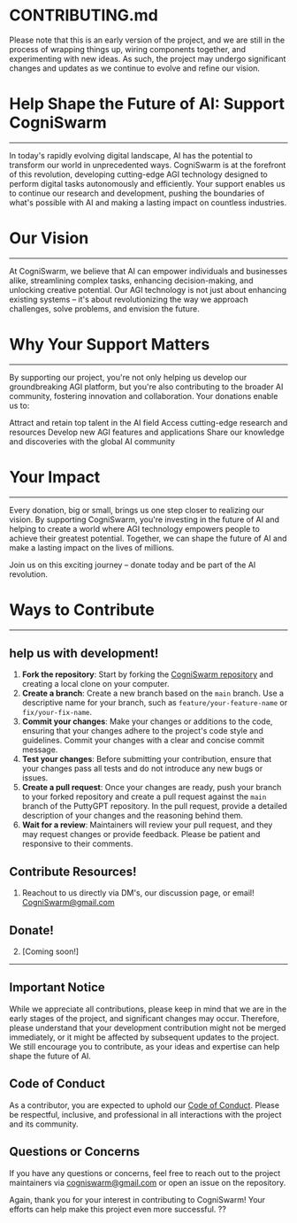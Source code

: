 CONTRIBUTING.md
===============

Please note that this is an early version of the project, and we are still in the process of wrapping things up, wiring components together, and experimenting with new ideas. As such, the project may undergo significant changes and updates as we continue to evolve and refine our vision.


# Help Shape the Future of AI: Support CogniSwarm
------------------------------------------------
In today's rapidly evolving digital landscape, AI has the potential to transform our world in unprecedented ways. CogniSwarm is at the forefront of this revolution, developing cutting-edge AGI technology designed to perform digital tasks autonomously and efficiently. Your support enables us to continue our research and development, pushing the boundaries of what's possible with AI and making a lasting impact on countless industries.

# Our Vision
------------
At CogniSwarm, we believe that AI can empower individuals and businesses alike, streamlining complex tasks, enhancing decision-making, and unlocking creative potential. Our AGI technology is not just about enhancing existing systems – it's about revolutionizing the way we approach challenges, solve problems, and envision the future.

# Why Your Support Matters
------------------------
By supporting our project, you're not only helping us develop our groundbreaking AGI platform, but you're also contributing to the broader AI community, fostering innovation and collaboration. Your donations enable us to:

Attract and retain top talent in the AI field
Access cutting-edge research and resources
Develop new AGI features and applications
Share our knowledge and discoveries with the global AI community

# Your Impact
--------------
Every donation, big or small, brings us one step closer to realizing our vision. By supporting CogniSwarm, you're investing in the future of AI and helping to create a world where AGI technology empowers people to achieve their greatest potential. Together, we can shape the future of AI and make a lasting impact on the lives of millions.

Join us on this exciting journey – donate today and be part of the AI revolution.

# Ways to Contribute
-------------------
## help us with development! 

1. **Fork the repository**: Start by forking the [CogniSwarm repository](https://github.com/webgrip/cogniswarm) and creating a local clone on your computer.
2. **Create a branch**: Create a new branch based on the `main` branch. Use a descriptive name for your branch, such as `feature/your-feature-name` or `fix/your-fix-name`.
3. **Commit your changes**: Make your changes or additions to the code, ensuring that your changes adhere to the project's code style and guidelines. Commit your changes with a clear and concise commit message.
4. **Test your changes**: Before submitting your contribution, ensure that your changes pass all tests and do not introduce any new bugs or issues.
5. **Create a pull request**: Once your changes are ready, push your branch to your forked repository and create a pull request against the `main` branch of the PuttyGPT repository. In the pull request, provide a detailed description of your changes and the reasoning behind them.
6. **Wait for a review**: Maintainers will review your pull request, and they may request changes or provide feedback. Please be patient and responsive to their comments.

## Contribute Resources!
1. Reachout to us directly via DM's, our discussion page, or email! CogniSwarm@gmail.com

## Donate!
2. [Coming soon!]

-----------------------------------------------

Important Notice
-------------------

While we appreciate all contributions, please keep in mind that we are in the early stages of the project, and significant changes may occur. Therefore, please understand that your development contribution might not be merged immediately, or it might be affected by subsequent updates to the project. We still encourage you to contribute, as your ideas and expertise can help shape the future of AI.

Code of Conduct
-----------------

As a contributor, you are expected to uphold our [Code of Conduct](./CODE_OF_CONDUCT.md). Please be respectful, inclusive, and professional in all interactions with the project and its community.

Questions or Concerns
-----------------------

If you have any questions or concerns, feel free to reach out to the project maintainers via cogniswarm@gmail.com or open an issue on the repository.

Again, thank you for your interest in contributing to CogniSwarm! Your efforts can help make this project even more successful. ??

